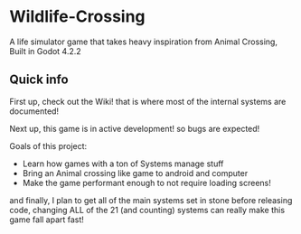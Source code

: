 # Wildlife-Crossing
A life simulator game that takes heavy inspiration from Animal Crossing, Built in Godot 4.2.2

## Quick info
First up, check out the Wiki! that is where most of the internal systems are documented!

Next up, this game is in active development! so bugs are expected!

Goals of this project:
* Learn how games with a ton of Systems manage stuff
* Bring an Animal crossing like game to android and computer
* Make the game performant enough to not require loading screens!

and finally, I plan to get all of the main systems set in stone before releasing code, changing ALL of the 21 (and counting) systems can really make this game fall apart fast!
